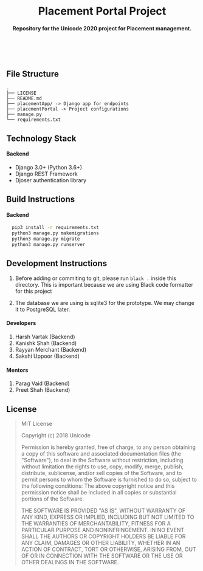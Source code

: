 <p>
    <h1 align='center'> Placement Portal Project </h1>
</p>

<h4 align='center'> Repository for the Unicode 2020 project for Placement management. </h4>

<br>
<br>
<br>

## File Structure

```
.
├── LICENSE
├── README.md
├── placementApp/ -> Django app for endpoints
├── placementPortal -> Project configurations
├── manage.py
└── requirements.txt
```

## Technology Stack

#### Backend
- Django 3.0+ (Python 3.6+)
- Django REST Framework
- Djoser authentication library


## Build Instructions

#### Backend
```bash
  pip3 install -r requirements.txt
  python3 manage.py makemigrations
  python3 manage.py migrate
  python3 manage.py runserver
```

## Development Instructions

1. Before adding or commiting to git, please run `black .` inside this directory. This is important because we are using Black code formatter for this project

2. The database we are using is sqlite3 for the prototype. We may change it to PostgreSQL later.

#### Developers

1. Harsh Vartak (Backend)
2. Kanishk Shah (Backend)
3. Rayyan Merchant (Backend)
4. Sakshi Uppoor (Backend)


#### Mentors

1. Parag Vaid (Backend)
2. Preet Shah (Backend)


## License

> MIT License
> 
> Copyright (c) 2018 Unicode
> 
> Permission is hereby granted, free of charge, to any person obtaining a copy
of this software and associated documentation files (the "Software"), to deal
in the Software without restriction, including without limitation the rights
to use, copy, modify, merge, publish, distribute, sublicense, and/or sell
copies of the Software, and to permit persons to whom the Software is
furnished to do so, subject to the following conditions:
The above copyright notice and this permission notice shall be included in all
copies or substantial portions of the Software.
> 
> THE SOFTWARE IS PROVIDED "AS IS", WITHOUT WARRANTY OF ANY KIND, EXPRESS OR
IMPLIED, INCLUDING BUT NOT LIMITED TO THE WARRANTIES OF MERCHANTABILITY,
FITNESS FOR A PARTICULAR PURPOSE AND NONINFRINGEMENT. IN NO EVENT SHALL THE
AUTHORS OR COPYRIGHT HOLDERS BE LIABLE FOR ANY CLAIM, DAMAGES OR OTHER
LIABILITY, WHETHER IN AN ACTION OF CONTRACT, TORT OR OTHERWISE, ARISING FROM,
OUT OF OR IN CONNECTION WITH THE SOFTWARE OR THE USE OR OTHER DEALINGS IN THE
SOFTWARE.
